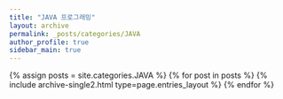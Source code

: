 ```yaml
---
title: "JAVA 프로그래밍"
layout: archive
permalink: _posts/categories/JAVA
author_profile: true
sidebar_main: true
---
```



{% assign posts = site.categories.JAVA %}
{% for post in posts %} {% include archive-single2.html type=page.entries_layout %} {% endfor %}
